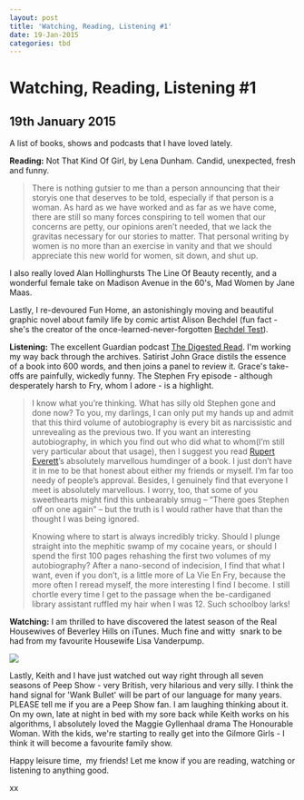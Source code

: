 ```yaml
---
layout: post
title: 'Watching, Reading, Listening #1'
date: 19-Jan-2015
categories: tbd
---
```


# Watching, Reading, Listening #1

## 19th January 2015

A list of books,   shows and podcasts that I have loved lately.

**Reading:** Not That Kind Of Girl, by Lena Dunham. Candid, unexpected, fresh and funny.

<blockquote>There is nothing gutsier to me than a person announcing that their storyis one that deserves to be told, especially if that person is a woman. As hard as we have worked and as far as we have come, there are still so many forces conspiring to tell women that our concerns are petty, our opinions aren’t needed, that we lack the gravitas necessary for our stories to matter. That personal writing by women is no more than an exercise in vanity and that we should appreciate this new world for women, sit down, and shut up.</blockquote>

I also really loved Alan Hollinghursts The Line Of Beauty recently, and a wonderful female take on Madison Avenue in the 60's, Mad Women by Jane Maas.

Lastly, I re-devoured Fun Home, an astonishingly moving and beautiful graphic novel about family life by comic artist Alison Bechdel (fun fact - she's the creator of the once-learned-never-forgotten <a href="http://en.wikipedia.org/wiki/Bechdel_test">Bechdel Test</a>).

<p <img class="photo-horiz" src="http://i48.tinypic.com/116p9ja.jpg" /></p>

**Listening:** The excellent Guardian podcast <a href="http://www.theguardian.com/books/series/digestedreadpodcast">The Digested Read</a>. I'm working my way back through the archives. Satirist John Grace distils the essence of a book into 600 words, and then joins a panel to review it. Grace's take-offs are painfully, wickedly funny. The Stephen Fry episode - although desperately harsh to Fry, whom I adore - is a highlight.

<blockquote>I know what you’re thinking. What has silly old Stephen gone and done now? To you, my darlings, I can only put my hands up and admit that this third volume of autobiography is every bit as narcissistic and unrevealing as the previous two. If you want an interesting autobiography, in which you find out who did what to whom(I’m still very particular about that usage), then I suggest you read <a title="" href="http://www.theguardian.com/film/rupert-everett" data-link-name="in body link" data-component="in-body-link">Rupert Everett</a>’s absolutely marvellous humdinger of a book. I just don’t have it in me to be that honest about either my friends or myself. I’m far too needy of people’s approval. Besides, I genuinely find that everyone I meet is absolutely marvellous. I worry, too, that some of you sweethearts might find this unbearably smug – “There goes Stephen off on one again” – but the truth is I would rather have that than the thought I was being ignored.

Knowing where to start is always incredibly tricky. Should I plunge straight into the mephitic swamp of my cocaine years, or should I spend the first 100 pages rehashing the first two volumes of my autobiography? After a nano-second of indecision, I find that what I want, even if you don’t, is a little more of La Vie En Fry, because the more often I reread myself, the more interesting I find I become. I still chortle every time I get to the passage when the be-cardiganed library assistant ruffled my hair when I was 12. Such schoolboy larks!</blockquote>

**Watching:** I am thrilled to have discovered the latest season of the Real Housewives of Beverley Hills on iTunes. Much fine and witty  snark to be had from my favourite Housewife Lisa Vanderpump.

<img class="photo-horiz" src="http://www.ryanseacrest.com/wp-content/uploads/2014/11/LisA-VANDERpump-1200-800.jpg" />

Lastly, Keith and I have just watched out way right through all seven seasons of Peep Show - very British, very hilarious and very silly. I think the hand signal for 'Wank Bullet' will be part of our language for many years. PLEASE tell me if you are a Peep Show fan. I am laughing thinking about it. On my own, late at night in bed with my sore back while Keith works on his algorithms, I absolutely loved the Maggie Gyllenhaal drama The Honourable Woman. With the kids, we're starting to really get into the Gilmore Girls - I think it will become a favourite family show.

Happy leisure time,  my friends! Let me know if you are reading, watching or listening to anything good.

xx

 
